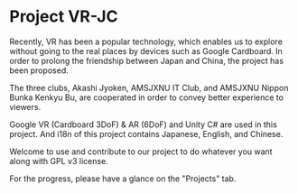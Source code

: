 # Project VR-JC

Recently, VR has been a popular technology, which enables us to explore without going to the real places by devices such as Google Cardboard. In order to prolong the friendship between Japan and China, the project has been proposed.

The three clubs, Akashi Jyoken, AMSJXNU IT Club, and AMSJXNU Nippon Bunka Kenkyu Bu, are cooperated in order to convey better experience to viewers.

Google VR (Cardboard 3DoF) & AR (6DoF) and Unity C# are used in this project. And i18n of this project contains Japanese, English, and Chinese.

Welcome to use and contribute to our project to do whatever you want along with GPL v3 license.

For the progress, please have a glance on the "Projects" tab.